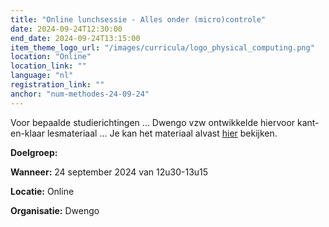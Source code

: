 ```yaml
---
title: "Online lunchsessie - Alles onder (micro)controle"
date: 2024-09-24T12:30:00
end_date: 2024-09-24T13:15:00
item_theme_logo_url: "/images/curricula/logo_physical_computing.png"
location: "Online"
location_link: ""
language: "nl"
registration_link: ""
anchor: "num-methodes-24-09-24"
---
```

Voor bepaalde studierichtingen ...
Dwengo vzw ontwikkelde hiervoor kant-en-klaar lesmateriaal ... Je kan het materiaal alvast [hier](https://dwengo.org/physicalcomputing) bekijken.



**Doelgroep:** 

**Wanneer:** 24 september 2024 van 12u30-13u15

**Locatie:** Online 

**Organisatie:** Dwengo

